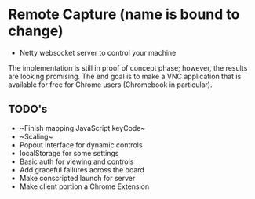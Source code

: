 # Remote Capture (name is bound to change)

- Netty websocket server to control your machine

The implementation is still in proof of concept phase; however, the results are
looking promising. The end goal is to make a VNC application that is available
for free for Chrome users (Chromebook in particular).

## TODO's

- ~Finish mapping JavaScript keyCode~
- ~Scaling~
- Popout interface for dynamic controls
- localStorage for some settings
- Basic auth for viewing and controls
- Add graceful failures across the board
- Make conscripted launch for server
- Make client portion a Chrome Extension
